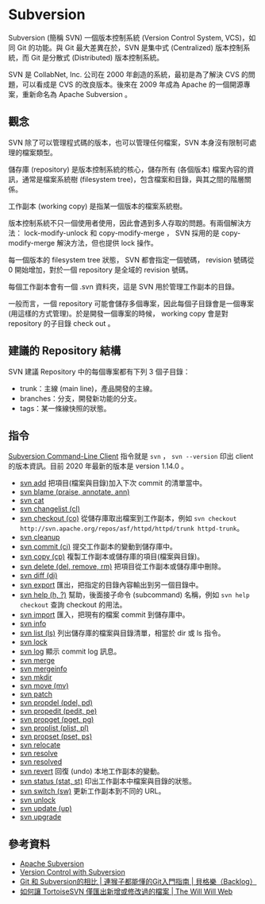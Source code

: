 # Subversion

Subversion (簡稱 SVN) 一個版本控制系統 (Version Control System, VCS)，如同 Git 的功能。與 Git 最大差異在於，SVN 是集中式 (Centralized) 版本控制系統，而 Git 是分散式 (Distributed) 版本控制系統。

SVN 是 CollabNet, Inc. 公司在 2000 年創造的系統，最初是為了解決 CVS 的問題，可以看成是 CVS 的改良版本。後來在 2009 年成為 Apache 的一個開源專案，重新命名為 Apache Subversion 。

## 觀念

SVN 除了可以管理程式碼的版本，也可以管理任何檔案，SVN 本身沒有限制可處理的檔案類型。

儲存庫 (repository) 是版本控制系統的核心，儲存所有 (各個版本) 檔案內容的資訊，通常是檔案系統樹 (filesystem tree)，包含檔案和目錄，與其之間的階層關係。

工作副本 (working copy) 是指某一個版本的檔案系統樹。

版本控制系統不只一個使用者使用，因此會遇到多人存取的問題。有兩個解決方法： lock-modify-unlock 和 copy-modify-merge ， SVN 採用的是 copy-modify-merge 解決方法，但也提供 lock 操作。

每一個版本的 filesystem tree 狀態， SVN 都會指定一個號碼， revision 號碼從 0 開始增加，對於一個 repository 是全域的 revision 號碼。

每個工作副本會有一個 .svn 資料夾，這是 SVN 用於管理工作副本的目錄。

一般而言，一個 repository 可能會儲存多個專案，因此每個子目錄會是一個專案 (用這樣的方式管理)。於是開發一個專案的時候， working copy 會是對 repository 的子目錄 check out 。

## 建議的 Repository 結構

SVN 建議 Repository 中的每個專案都有下列 3 個子目錄：

* trunk：主線 (main line)，產品開發的主線。
* branches：分支，開發新功能的分支。
* tags：某一條線快照的狀態。

## 指令

[Subversion Command-Line Client](http://svnbook.red-bean.com/en/1.7/svn.ref.svn.html) 指令就是 `svn` ， `svn --version` 印出 client 的版本資訊。目前 2020 年最新的版本是 version 1.14.0 。

* [svn add](http://svnbook.red-bean.com/en/1.7/svn.ref.svn.c.blame.html) 把項目(檔案與目錄)加入下次 commit 的清單當中。
* [svn blame (praise, annotate, ann)](http://svnbook.red-bean.com/en/1.7/svn.ref.svn.c.blame.html)
* [svn cat](http://svnbook.red-bean.com/en/1.7/svn.ref.svn.c.cat.html)
* [svn changelist (cl)](http://svnbook.red-bean.com/en/1.7/svn.ref.svn.c.changelist.html)
* [svn checkout (co)](http://svnbook.red-bean.com/en/1.7/svn.ref.svn.c.checkout.html) 從儲存庫取出檔案到工作副本，例如 `svn checkout http://svn.apache.org/repos/asf/httpd/httpd/trunk httpd-trunk`。
* [svn cleanup](http://svnbook.red-bean.com/en/1.7/svn.ref.svn.c.cleanup.html)
* [svn commit (ci)](http://svnbook.red-bean.com/en/1.7/svn.ref.svn.c.commit.html) 提交工作副本的變動到儲存庫中。
* [svn copy (cp)](http://svnbook.red-bean.com/en/1.7/svn.ref.svn.c.copy.html) 複製工作副本或儲存庫的項目(檔案與目錄)。
* [svn delete (del, remove, rm)](http://svnbook.red-bean.com/en/1.7/svn.ref.svn.c.delete.html) 把項目從工作副本或儲存庫中刪除。
* [svn diff (di)](http://svnbook.red-bean.com/en/1.7/svn.ref.svn.c.diff.html)
* [svn export](http://svnbook.red-bean.com/en/1.7/svn.ref.svn.c.export.html) 匯出，把指定的目錄內容輸出到另一個目錄中。
* [svn help (h, ?)](http://svnbook.red-bean.com/en/1.7/svn.ref.svn.c.help.html) 幫助，後面接子命令 (subcommand) 名稱，例如 `svn help checkout` 查詢 checkout 的用法。
* [svn import](http://svnbook.red-bean.com/en/1.7/svn.ref.svn.c.import.html) 匯入，把現有的檔案 commit 到儲存庫中。
* [svn info](http://svnbook.red-bean.com/en/1.7/svn.ref.svn.c.info.html)
* [svn list (ls)](http://svnbook.red-bean.com/en/1.7/svn.ref.svn.c.list.html) 列出儲存庫的檔案與目錄清單，相當於 dir 或 ls 指令。
* [svn lock](http://svnbook.red-bean.com/en/1.7/svn.ref.svn.c.lock.html)
* [svn log](http://svnbook.red-bean.com/en/1.7/svn.ref.svn.c.log.html) 顯示 commit log 訊息。
* [svn merge](http://svnbook.red-bean.com/en/1.7/svn.ref.svn.c.merge.html)
* [svn mergeinfo](http://svnbook.red-bean.com/en/1.7/svn.ref.svn.c.mergeinfo.html)
* [svn mkdir](http://svnbook.red-bean.com/en/1.7/svn.ref.svn.c.mkdir.html)
* [svn move (mv)](http://svnbook.red-bean.com/en/1.7/svn.ref.svn.c.move.html)
* [svn patch](http://svnbook.red-bean.com/en/1.7/svn.ref.svn.c.patch.html)
* [svn propdel (pdel, pd)](http://svnbook.red-bean.com/en/1.7/svn.ref.svn.c.propdel.html)
* [svn propedit (pedit, pe)](http://svnbook.red-bean.com/en/1.7/svn.ref.svn.c.propedit.html)
* [svn propget (pget, pg)](http://svnbook.red-bean.com/en/1.7/svn.ref.svn.c.propget.html)
* [svn proplist (plist, pl)](http://svnbook.red-bean.com/en/1.7/svn.ref.svn.c.proplist.html)
* [svn propset (pset, ps)](http://svnbook.red-bean.com/en/1.7/svn.ref.svn.c.propset.html)
* [svn relocate](http://svnbook.red-bean.com/en/1.7/svn.ref.svn.c.relocate.html)
* [svn resolve](http://svnbook.red-bean.com/en/1.7/svn.ref.svn.c.resolve.html)
* [svn resolved](http://svnbook.red-bean.com/en/1.7/svn.ref.svn.c.resolved.html)
* [svn revert](http://svnbook.red-bean.com/en/1.7/svn.ref.svn.c.revert.html) 回復 (undo) 本地工作副本的變動。
* [svn status (stat, st)](http://svnbook.red-bean.com/en/1.7/svn.ref.svn.c.status.html) 印出工作副本中檔案與目錄的狀態。
* [svn switch (sw)](http://svnbook.red-bean.com/en/1.7/svn.ref.svn.c.switch.html) 更新工作副本到不同的 URL。
* [svn unlock](http://svnbook.red-bean.com/en/1.7/svn.ref.svn.c.unlock.html)
* [svn update (up)](http://svnbook.red-bean.com/en/1.7/svn.ref.svn.c.update.html)
* [svn upgrade](http://svnbook.red-bean.com/en/1.7/svn.ref.svn.c.upgrade.html)

## 參考資料

* [Apache Subversion](https://subversion.apache.org/)
* [Version Control with Subversion](http://svnbook.red-bean.com/en/1.7/index.html)
* [Git 和 Subversion的相比 | 連猴子都能懂的Git入門指南  | 貝格樂（Backlog）](https://backlog.com/git-tutorial/tw/reference/git-svn.html)
* [如何讓 TortoiseSVN 僅匯出新增或修改過的檔案 | The Will Will Web](https://blog.miniasp.com/post/2008/09/09/Using-TortoiseSVN-to-Export-Only-Added-Modified-Files)

